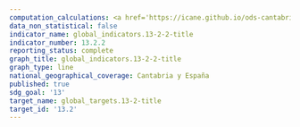 ```yaml
---
computation_calculations: <a href='https://icane.github.io/ods-cantabria/assets/pdf/13.2.2.1.pdf' target='_blank'>Emisiones totales de gases de efecto invernadero de las unidades residentes por unidad de PIB</a><br><a href='https://icane.github.io/ods-cantabria/assets/pdf/13.2.2.2.pdf' target='_blank'>Emisiones totales de gases de efecto invernadero de las unidades residentes per cápita</a><br><a href='https://icane.github.io/ods-cantabria/assets/pdf/13.2.2.3.pdf' target='_blank'>Emisiones de gases de efecto invernadero respecto al año 1990</a><br><a href='https://icane.github.io/ods-cantabria/assets/pdf/13.2.2.4.pdf' target='_blank'>Emisiones de gases de efecto invernadero respecto al año 2005</a>
data_non_statistical: false
indicator_name: global_indicators.13-2-2-title
indicator_number: 13.2.2
reporting_status: complete
graph_title: global_indicators.13-2-2-title
graph_type: line
national_geographical_coverage: Cantabria y España
published: true
sdg_goal: '13'
target_name: global_targets.13-2-title
target_id: '13.2'
---
```

